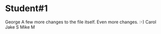 # Student#1
George
A few more changes to the file itself.
Even more changes. :-)
Carol
Jake S
Mike M